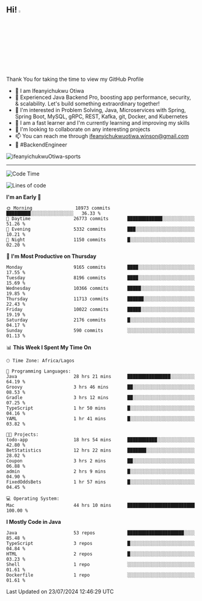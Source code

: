 <!-- BLOG-POST-LIST:START --><!-- BLOG-POST-LIST:END -->

## Hi! <img src="https://media.giphy.com/media/hvRJCLFzcasrR4ia7z/giphy.gif" width="4%"> 

Thank You for taking the time to view my GitHub Profile

- 👋 I am Ifeanyichukwu Otiwa
- 🚀 Experienced Java Backend Pro, boosting app performance, security, & scalability. Let's build something extraordinary together!
- 👀 I'm interested in Problem Solving, Java, Microservices with Spring, Spring Boot, MySQL, gRPC, REST, Kafka, git, Docker, and Kubernetes
- 🌱 I am a fast learner and I'm currently learning and improving my skills
- 💞️ I'm looking to collaborate on any interesting projects
- 📫 You can reach me through ifeanyichukwuotiwa.winson@gmail.com
- 🚀 #BackendEngineer

<p align="left" marginTop="10px"> <img src="https://komarev.com/ghpvc/?username=ifeanyichukwuOtiwa-sports&label=Profile%20views&color=0e75b6&style=for-the-badge" alt="ifeanyichukwuOtiwa-sports" /> </p>

***

<!--START_SECTION:waka-->
![Code Time](http://img.shields.io/badge/Code%20Time-2%2C683%20hrs%2034%20mins-blue)

![Lines of code](https://img.shields.io/badge/From%20Hello%20World%20I%27ve%20Written-12.9%20million%20lines%20of%20code-blue)

**I'm an Early 🐤** 

```text
🌞 Morning                18973 commits       █████████░░░░░░░░░░░░░░░░   36.33 % 
🌆 Daytime                26773 commits       █████████████░░░░░░░░░░░░   51.26 % 
🌃 Evening                5332 commits        ███░░░░░░░░░░░░░░░░░░░░░░   10.21 % 
🌙 Night                  1150 commits        █░░░░░░░░░░░░░░░░░░░░░░░░   02.20 % 
```
📅 **I'm Most Productive on Thursday** 

```text
Monday                   9165 commits        ████░░░░░░░░░░░░░░░░░░░░░   17.55 % 
Tuesday                  8196 commits        ████░░░░░░░░░░░░░░░░░░░░░   15.69 % 
Wednesday                10366 commits       █████░░░░░░░░░░░░░░░░░░░░   19.85 % 
Thursday                 11713 commits       ██████░░░░░░░░░░░░░░░░░░░   22.43 % 
Friday                   10022 commits       █████░░░░░░░░░░░░░░░░░░░░   19.19 % 
Saturday                 2176 commits        █░░░░░░░░░░░░░░░░░░░░░░░░   04.17 % 
Sunday                   590 commits         ░░░░░░░░░░░░░░░░░░░░░░░░░   01.13 % 
```


📊 **This Week I Spent My Time On** 

```text
🕑︎ Time Zone: Africa/Lagos

💬 Programming Languages: 
Java                     28 hrs 21 mins      ████████████████░░░░░░░░░   64.19 % 
Groovy                   3 hrs 46 mins       ██░░░░░░░░░░░░░░░░░░░░░░░   08.53 % 
Gradle                   3 hrs 12 mins       ██░░░░░░░░░░░░░░░░░░░░░░░   07.25 % 
TypeScript               1 hr 50 mins        █░░░░░░░░░░░░░░░░░░░░░░░░   04.16 % 
YAML                     1 hr 41 mins        █░░░░░░░░░░░░░░░░░░░░░░░░   03.82 % 

🐱‍💻 Projects: 
todo-app                 18 hrs 54 mins      ███████████░░░░░░░░░░░░░░   42.80 % 
BetStatistics            12 hrs 22 mins      ███████░░░░░░░░░░░░░░░░░░   28.02 % 
Coupon                   3 hrs 2 mins        ██░░░░░░░░░░░░░░░░░░░░░░░   06.88 % 
admin                    2 hrs 9 mins        █░░░░░░░░░░░░░░░░░░░░░░░░   04.90 % 
FixedOddsBets            1 hr 57 mins        █░░░░░░░░░░░░░░░░░░░░░░░░   04.45 % 

💻 Operating System: 
Mac                      44 hrs 10 mins      █████████████████████████   100.00 % 
```

**I Mostly Code in Java** 

```text
Java                     53 repos            █████████████████████░░░░   85.48 % 
TypeScript               3 repos             █░░░░░░░░░░░░░░░░░░░░░░░░   04.84 % 
HTML                     2 repos             █░░░░░░░░░░░░░░░░░░░░░░░░   03.23 % 
Shell                    1 repo              ░░░░░░░░░░░░░░░░░░░░░░░░░   01.61 % 
Dockerfile               1 repo              ░░░░░░░░░░░░░░░░░░░░░░░░░   01.61 % 
```




 Last Updated on 23/07/2024 12:46:29 UTC
<!--END_SECTION:waka-->

<!--
<p align="center">
![trophy](https://github-profile-trophy.vercel.app/?username=ifeanyichukwuOtiwa-sports&theme=onedark) (https://github.com/ryo-ma/github-profile-trophy)
</p>
-->

<!---
ifeanyi-otiwa/ifeanyi-otiwa is a ✨ special ✨ repository because its `README.md` (this file) appears on your GitHub profile.
You can click the Preview link to take a look at your changes.
--->
